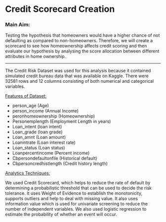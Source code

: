 # Credit Scorecard Creation

### Main Aim: 
Testing the hypothesis that homeowners would have a higher chance of not defaulting as compared to non-homeowners.
Therefore, we will create a scorecard to see how homeownership affects credit scoring and then evaluate our hypothesis by analysing the score allocation between different attributes in home ownership.

---
The Credit Risk Dataset was used for this analysis because it contained simulated credit bureau data that was available on Kaggle. There were 32581 rows and 12 columns consisting of both numerical and categorical variables. 

<ins>Features of Dataset:

- person_age (Age)
- person_income (Annual Income)
- peronhomeownership (Homeownership)
- Personemplength (Employment Length in years)
- Loan_intent (loan intent)
- Loan_grade (loan grade)
- Loan_amnt (Loan amount)
- Loanintrate (Loan interest rate)
- Loan_status (Loan status)
- Loanpercentincome (Percent income)
- Cbpersondefaultonfile (Historical default)
- Cbpersoncredhistlength (Credit history length)


<ins> Analytics Techniques: 

We used Credit Scorecard, which helps to reduce the rate of default by determining a probabilistic threshold that can be used to decide the risk tolerance. It uses Weight of Evidence to establish the monotonicity, supports outliers and help to deal with missing value. It also uses information value which is used for univariate screening to reduce the number of independent variables.
We also used logistic regression to estimate the probability of whether an event will occur.

